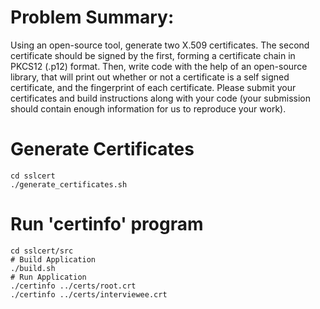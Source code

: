 # Problem Summary:

Using an open-source tool, generate two X.509 certificates. The second certificate should be signed by the first,
forming a certificate chain in PKCS12 (.p12) format. Then, write code with the help of an open-source library,
that will print out whether or not a certificate is a self signed certificate, and the fingerprint of each
certificate. Please submit your certificates and build instructions along with your code (your submission should
contain enough information for us to reproduce your work).

# Generate Certificates
```
cd sslcert
./generate_certificates.sh
```

# Run 'certinfo' program
```
cd sslcert/src
# Build Application
./build.sh
# Run Application
./certinfo ../certs/root.crt
./certinfo ../certs/interviewee.crt
```
